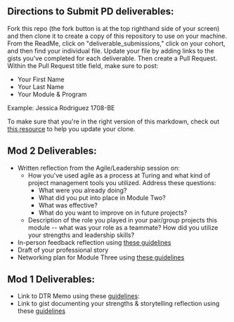 ## Directions to Submit PD deliverables:
Fork this repo (the fork button is at the top righthand side of your screen) and then clone it to create a copy of this repository to use on your machine. From the ReadMe, click on "deliverable_submissions," click on your cohort, and then find your individual file. Update your file by adding links to the gists you've completed for each deliverable. Then create a Pull Request. Within the Pull Request title field, make sure to post:

* Your First Name
* Your Last Name
* Your Module & Program

Example: Jessica Rodriguez 1708-BE

To make sure that you're in the right version of this markdown, check out [this resource](https://help.github.com/articles/configuring-a-remote-for-a-fork/) to help you update your clone.

## Mod 2 Deliverables:
* Written reflection from the Agile/Leadership session on:
    * How you've used agile as a process at Turing and what kind of project management tools you utilized. Address these questions:
      * What were you already doing? 
      * What did you put into place in Module Two?
      * What was effective?
      * What do you want to improve on in future projects?
    * Description of the role you played in your pair/group projects this module -- what was your role as a teammate? How did you utilize your strengths and leadership skills?
* In-person feedback reflection using [these guidelines](https://github.com/turingschool/career-development-curriculum/blob/master/module_two/feedback_conversation_reflection_guidelines.md)
* Draft of your professional story
* Networking plan for Module Three using [these guidelines]()

## Mod 1 Deliverables:
* Link to DTR Memo using these [guidelines](https://github.com/turingschool/career-development-curriculum/blob/master/module_one/dtr_guidelines_memo.md):
* Link to gist documenting your strengths & storytelling reflection using these [guidelines](https://github.com/turingschool/career-development-curriculum/blob/master/module_one/strengths_storytelling_reflection.md)
